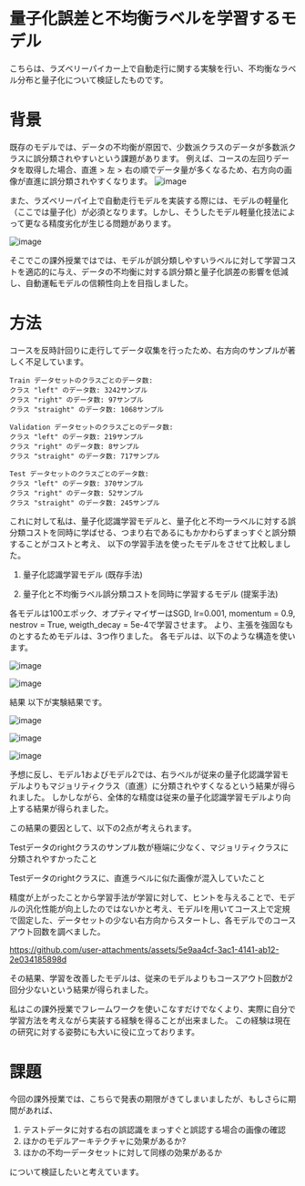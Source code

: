 # 量子化誤差と不均衡ラベルを学習するモデル

こちらは、ラズベリーパイカー上で自動走行に関する実験を行い、不均衡なラベル分布と量子化について検証したものです。


# 背景
既存のモデルでは、データの不均衡が原因で、少数派クラスのデータが多数派クラスに誤分類されやすいという課題があります。
例えば、コースの左回りデータを取得した場合、直進 > 左 > 右の順でデータ量が多くなるため、右方向の画像が直進に誤分類されやすくなります。
![image](https://github.com/user-attachments/assets/3f486db8-d235-4a46-8117-15aa69e25bc9)


また、ラズベリーパイ上で自動走行モデルを実装する際には、モデルの軽量化（ここでは量子化）が必須となります。しかし、そうしたモデル軽量化技法によって更なる精度劣化が生じる問題があります。

![image](https://github.com/user-attachments/assets/7957d0d0-33d5-4cc0-9697-1fab0ad74196)


そこでこの課外授業ではでは、モデルが誤分類しやすいラベルに対して学習コストを適応的に与え、データの不均衡に対する誤分類と量子化誤差の影響を低減し、自動運転モデルの信頼性向上を目指しました。

# 方法

コースを反時計回りに走行してデータ収集を行ったため、右方向のサンプルが著しく不足しています。

```
Train データセットのクラスごとのデータ数:
クラス "left" のデータ数: 3242サンプル
クラス "right" のデータ数: 97サンプル
クラス "straight" のデータ数: 1068サンプル

Validation データセットのクラスごとのデータ数:
クラス "left" のデータ数: 219サンプル
クラス "right" のデータ数: 8サンプル
クラス "straight" のデータ数: 717サンプル

Test データセットのクラスごとのデータ数:
クラス "left" のデータ数: 370サンプル
クラス "right" のデータ数: 52サンプル
クラス "straight" のデータ数: 245サンプル
```
これに対して私は、量子化認識学習モデルと、量子化と不均一ラベルに対する誤分類コストを同時に学ばせる、つまり右であるにもかかわらずまっすぐと誤分類することがコストと考え、
以下の学習手法を使ったモデルをさせて比較しました。
1. 量子化認識学習モデル (既存手法)

2. 量子化と不均衡ラベル誤分類コストを同時に学習するモデル (提案手法)

各モデルは100エポック、オプティマイザーはSGD, lr=0.001, momentum = 0.9, nestrov = True, weigth_decay = 5e-4で学習させます。
より、主張を強固なものとするためモデルは、3つ作りました。
各モデルは、以下のような構造を使います。

![image](https://github.com/user-attachments/assets/41b514cc-c60f-4d1c-a7e0-a1cea2cd2c92)


![image](https://github.com/user-attachments/assets/c6a0d9e7-056e-4917-b811-36f2aae20fd0)


結果
以下が実験結果です。


![image](https://github.com/user-attachments/assets/75dd3d7d-9d65-48c4-900f-cfcbcacc3aa0)

![image](https://github.com/user-attachments/assets/0e087dc6-4f3e-475c-bc67-6cbe89cadf16)

![image](https://github.com/user-attachments/assets/bf2aa78f-2f98-42d1-bb1b-f63adbf9bdcc)

予想に反し、モデル1およびモデル2では、右ラベルが従来の量子化認識学習モデルよりもマジョリティクラス（直進）に分類されやすくなるという結果が得られました。
しかしながら、全体的な精度は従来の量子化認識学習モデルより向上する結果が得られました。

この結果の要因として、以下の2点が考えられます。

Testデータのrightクラスのサンプル数が極端に少なく、マジョリティクラスに分類されやすかったこと

Testデータのrightクラスに、直進ラベルに似た画像が混入していたこと

精度が上がったことから学習手法が学習に対して、ヒントを与えることで、モデルの汎化性能が向上したのではないかと考え、モデルIを用いてコース上で定規で固定した、データセットの少ない右方向からスタートし、各モデルでのコースアウト回数を調べました。

https://github.com/user-attachments/assets/5e9aa4cf-3ac1-4141-ab12-2e034185898d


その結果、学習を改善したモデルは、従来のモデルよりもコースアウト回数が2回分少ないという結果が得られました。

私はこの課外授業でフレームワークを使いこなすだけでなくより、実際に自分で学習方法を考えながら実装する経験を得ることが出来ました。
この経験は現在の研究に対する姿勢にも大いに役に立っております。
# 課題
今回の課外授業では、こちらで発表の期限がきてしまいましたが、もしさらに期間があれば、

1. テストデータに対する右の誤認識をまっすぐと誤認する場合の画像の確認
2. ほかのモデルアーキテクチャに効果があるか?
3. ほかの不均一データセットに対して同様の効果があるか

について検証したいと考えています。
